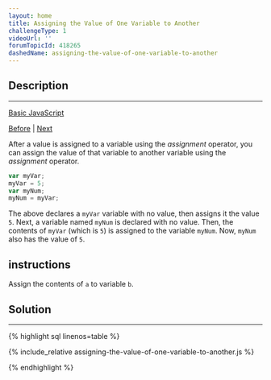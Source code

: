 ```yaml
---
layout: home
title: Assigning the Value of One Variable to Another
challengeType: 1
videoUrl: ''
forumTopicId: 418265
dashedName: assigning-the-value-of-one-variable-to-another
---
```


<div class="row">
<div class="columnStmt" markdown="1">

## Description
------

[Basic JavaScript](../basic-javascript/README.html) 

[Before](./storing-values-with-the-assignment-operator.md)  | [Next](./initializing-variables-with-the-assignment-operator.md) 

After a value is assigned to a variable using the <dfn>assignment</dfn> operator, you can assign the value of that variable to another variable using the <dfn>assignment</dfn> operator.

```js
var myVar;
myVar = 5;
var myNum;
myNum = myVar;
```

The above declares a `myVar` variable with no value, then assigns it the value `5`. Next, a variable named `myNum` is declared with no value. Then, the contents of `myVar` (which is `5`) is assigned to the variable `myNum`. Now, `myNum` also has the value of `5`.

##  instructions 

Assign the contents of `a` to variable `b`.

</div>
<div class="columnSol" markdown="1">

## Solution
------

{% highlight sql linenos=table %}

{% include_relative assigning-the-value-of-one-variable-to-another.js %}

{% endhighlight %}

</div>
</div>

